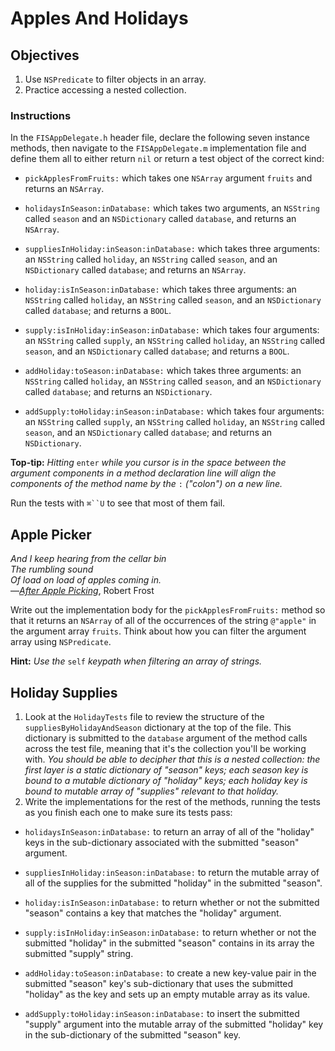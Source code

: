 # Apples And Holidays

## Objectives

1. Use `NSPredicate` to filter objects in an array.
2. Practice accessing a nested collection.

### Instructions

In the `FISAppDelegate.h` header file, declare the following seven instance methods, then navigate to the `FISAppDelegate.m` implementation file and define them all to either return `nil` or return a test object of the correct kind:

* `pickApplesFromFruits:` which takes one `NSArray` argument `fruits` and returns an `NSArray`.

* `holidaysInSeason:inDatabase:` which takes two arguments, an `NSString` called `season` and an `NSDictionary` called `database`, and returns an `NSArray`.

* `suppliesInHoliday:inSeason:inDatabase:` which takes three arguments: an `NSString` called `holiday`, an `NSString` called `season`, and an `NSDictionary` called `database`; and returns an `NSArray`.

* `holiday:isInSeason:inDatabase:` which takes three arguments: an `NSString` called `holiday`, an `NSString` called `season`, and an `NSDictionary` called `database`; and returns a `BOOL`.

* `supply:isInHoliday:inSeason:inDatabase:` which takes four arguments: an `NSString` called `supply`, an `NSString` called `holiday`, an `NSString` called `season`, and an `NSDictionary` called `database`; and returns a `BOOL`.

* `addHoliday:toSeason:inDatabase:` which takes three arguments: an `NSString` called `holiday`, an `NSString` called `season`, and an `NSDictionary` called `database`; and returns an `NSDictionary`.

* `addSupply:toHoliday:inSeason:inDatabase:` which takes four arguments: an `NSString` called `supply`, an `NSString` called `holiday`, an `NSString` called `season`, and an `NSDictionary` called `database`; and returns an `NSDictionary`.

**Top-tip:** *Hitting* `enter` *while you cursor is in the space between the argument components in a method declaration line will align the components of the method name by the* `:` *("colon") on a new line.*

Run the tests with `⌘``U` to see that most of them fail.

## Apple Picker

*And I keep hearing from the cellar bin  
The rumbling sound  
Of load on load of apples coming in.*  
—[*After Apple Picking*][after_apple_picking], Robert Frost

[after_apple_picking]: http://www.poets.org/poetsorg/poem/after-apple-picking

Write out the implementation body for the `pickApplesFromFruits:` method so that it returns an `NSArray` of all of the occurrences of the string `@"apple"` in the argument array `fruits`. Think about how you can filter the argument array using `NSPredicate`.

**Hint:** *Use the* `self` *keypath when filtering an array of strings.*

## Holiday Supplies 

1. Look at the `HolidayTests` file to review the structure of the `suppliesByHolidayAndSeason` dictionary at the top of the file. This dictionary is submitted to the `database` argument of the method calls across the test file, meaning that it's the collection you'll be working with. *You should be able to decipher that this is a nested collection: the first layer is a static dictionary of "season" keys; each season key is bound to a mutable dictionary of "holiday" keys; each holiday key is bound to mutable array of "supplies" relevant to that holiday.*
2. Write the implementations for the rest of the methods, running the tests as you finish each one to make sure its tests pass: 

  * `holidaysInSeason:inDatabase:` to return an array of all of the "holiday" keys in the sub-dictionary associated with the submitted "season" argument.
  
  * `suppliesInHoliday:inSeason:inDatabase:` to return the mutable array of all of the supplies for the submitted "holiday" in the submitted "season".
  
  * `holiday:isInSeason:inDatabase:` to return whether or not the submitted "season" contains a key that matches the "holiday" argument.
  
  * `supply:isInHoliday:inSeason:inDatabase:` to return whether or not the submitted "holiday" in the submitted "season" contains in its array the submitted "supply" string.
  
  * `addHoliday:toSeason:inDatabase:` to create a new key-value pair in the submitted "season" key's sub-dictionary that uses the submitted "holiday" as the key and sets up an empty mutable array as its value.
  
  * `addSupply:toHoliday:inSeason:inDatabase:` to insert the submitted "supply" argument into the mutable array of the submitted "holiday" key in the sub-dictionary of the submitted "season" key.
